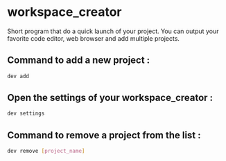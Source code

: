 # workspace_creator

Short program that do a quick launch of your project.
You can output your favorite code editor, web browser and add multiple projects. 

## Command to add a new project : 
```bash
dev add
```

## Open the settings of your workspace_creator : 
```bash
dev settings
```

## Command to remove a project from the list : 
```bash
dev remove [project_name]
